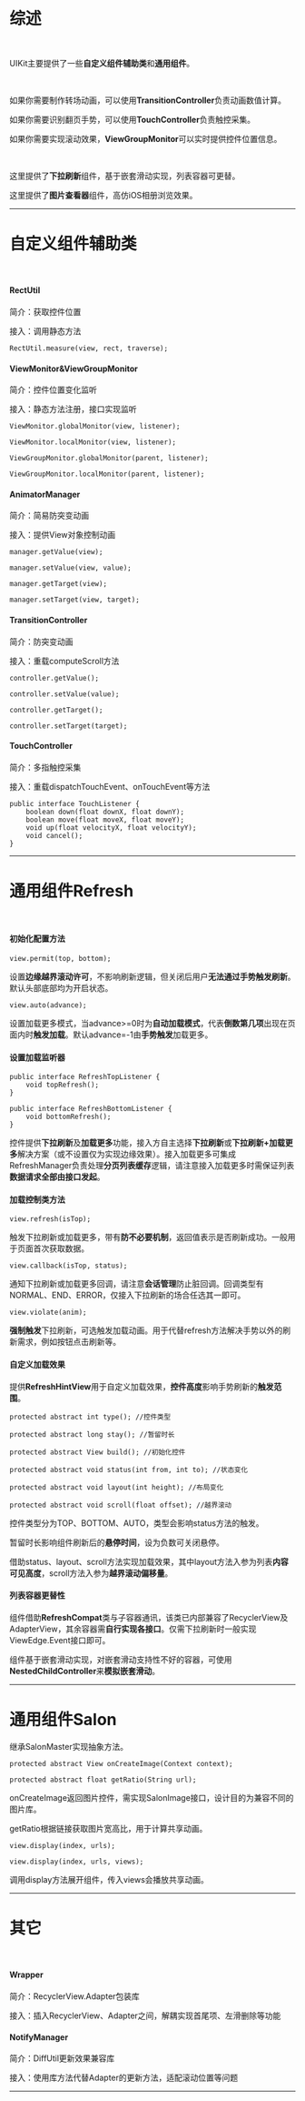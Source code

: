 # 综述

<br>

UIKit主要提供了一些**自定义组件辅助类**和**通用组件**。

<br>

如果你需要制作转场动画，可以使用**TransitionController**负责动画数值计算。

如果你需要识别翻页手势，可以使用**TouchController**负责触控采集。

如果你需要实现滚动效果，**ViewGroupMonitor**可以实时提供控件位置信息。

<br>

这里提供了**下拉刷新**组件，基于嵌套滑动实现，列表容器可更替。

这里提供了**图片查看器**组件，高仿iOS相册浏览效果。

***

# 自定义组件辅助类

<br>

#### RectUtil

简介：获取控件位置

接入：调用静态方法

`RectUtil.measure(view, rect, traverse);`

#### ViewMonitor&ViewGroupMonitor

简介：控件位置变化监听

接入：静态方法注册，接口实现监听

`ViewMonitor.globalMonitor(view, listener);`

`ViewMonitor.localMonitor(view, listener);`

`ViewGroupMonitor.globalMonitor(parent, listener);`

`ViewGroupMonitor.localMonitor(parent, listener);`

#### AnimatorManager

简介：简易防突变动画

接入：提供View对象控制动画

`manager.getValue(view);`

`manager.setValue(view, value);`

`manager.getTarget(view);`

`manager.setTarget(view, target);`

#### TransitionController

简介：防突变动画

接入：重载computeScroll方法

`controller.getValue();`

`controller.setValue(value);`

`controller.getTarget();`

`controller.setTarget(target);`

#### TouchController

简介：多指触控采集

接入：重载dispatchTouchEvent、onTouchEvent等方法

    public interface TouchListener {
        boolean down(float downX, float downY);
        boolean move(float moveX, float moveY);
        void up(float velocityX, float velocityY);
        void cancel();
    }

***

# 通用组件Refresh

<br>

#### 初始化配置方法

`view.permit(top, bottom);`

设置**边缘越界滚动许可**，不影响刷新逻辑，但关闭后用户**无法通过手势触发刷新**。默认头部底部均为开启状态。

`view.auto(advance);`

设置加载更多模式，当advance>=0时为**自动加载模式**，代表**倒数第几项**出现在页面内时**触发加载**。默认advance=-1由**手势触发**加载更多。

#### 设置加载监听器

    public interface RefreshTopListener {
        void topRefresh();
    }

    public interface RefreshBottomListener {
        void bottomRefresh();
    }

控件提供**下拉刷新**及**加载更多**功能，接入方自主选择**下拉刷新**或**下拉刷新+加载更多**解决方案（或不设置仅为实现边缘效果）。接入加载更多可集成RefreshManager负责处理**分页列表缓存**逻辑，请注意接入加载更多时需保证列表**数据请求全部由接口发起**。

#### 加载控制类方法

`view.refresh(isTop);`

触发下拉刷新或加载更多，带有**防不必要机制**，返回值表示是否刷新成功。一般用于页面首次获取数据。

`view.callback(isTop, status);`

通知下拉刷新或加载更多回调，请注意**会话管理**防止脏回调。回调类型有NORMAL、END、ERROR，仅接入下拉刷新的场合任选其一即可。

`view.violate(anim);`

**强制触发**下拉刷新，可选触发加载动画。用于代替refresh方法解决手势以外的刷新需求，例如按钮点击刷新等。

#### 自定义加载效果

提供**RefreshHintView**用于自定义加载效果，**控件高度**影响手势刷新的**触发范围**。

    protected abstract int type(); //控件类型

    protected abstract long stay(); //暂留时长

    protected abstract View build(); //初始化控件

    protected abstract void status(int from, int to); //状态变化

    protected abstract void layout(int height); //布局变化

    protected abstract void scroll(float offset); //越界滚动

控件类型分为TOP、BOTTOM、AUTO，类型会影响status方法的触发。

暂留时长影响组件刷新后的**悬停时间**，设为负数可关闭悬停。

借助status、layout、scroll方法实现加载效果，其中layout方法入参为列表**内容可见高度**，scroll方法入参为**越界滚动偏移量**。

#### 列表容器更替性

组件借助**RefreshCompat**类与子容器通讯，该类已内部兼容了RecyclerView及AdapterView，其余容器需**自行实现各接口**。仅需下拉刷新时一般实现ViewEdge.Event接口即可。

组件基于嵌套滑动实现，对嵌套滑动支持性不好的容器，可使用**NestedChildController**来**模拟嵌套滑动**。

***

# 通用组件Salon

继承SalonMaster实现抽象方法。

    protected abstract View onCreateImage(Context context);

    protected abstract float getRatio(String url);

onCreateImage返回图片控件，需实现SalonImage接口，设计目的为兼容不同的图片库。

getRatio根据链接获取图片宽高比，用于计算共享动画。

`view.display(index, urls);`

`view.display(index, urls, views);`

调用display方法展开组件，传入views会播放共享动画。

***

# 其它

<br>

#### Wrapper

简介：RecyclerView.Adapter包装库

接入：插入RecyclerView、Adapter之间，解耦实现首尾项、左滑删除等功能

#### NotifyManager

简介：DiffUtil更新效果兼容库

接入：使用库方法代替Adapter的更新方法，适配滚动位置等问题

***
